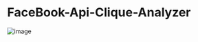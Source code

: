 # FaceBook-Api-Clique-Analyzer
![image](https://user-images.githubusercontent.com/78749321/134714620-069cb8a5-363c-442e-b28e-fd0efa8a408f.png)
